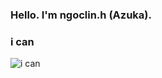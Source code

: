 ### Hello. I'm ngoclin.h (Azuka).
### i can
![i can](https://skillicons.dev/icons?i=cpp,docker,py,java,html,js,swift)

                  
                                
                               
                                
